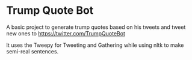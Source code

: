 # Trump Quote Bot

A basic project to generate trump quotes based on his tweets and tweet new ones to https://twitter.com/TrumpQuoteBot

It uses the Tweepy for Tweeting and Gathering while using nltk to make semi-real sentences.
